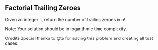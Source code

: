 Factorial Trailing Zeroes 
---

Given an integer n, return the number of trailing zeroes in n!.

Note: Your solution should be in logarithmic time complexity.

Credits:Special thanks to @ts for adding this problem and creating all test cases.

